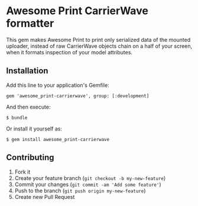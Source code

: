 # Awesome Print CarrierWave formatter

This gem makes Awesome Print to print only serialized data of the mounted uploader, instead of raw CarrierWave objects chain on a half of your screen, when it formats inspection of your model attributes.

## Installation

Add this line to your application's Gemfile:

    gem 'awesome_print-carrierwave', group: [:development]

And then execute:

    $ bundle

Or install it yourself as:

    $ gem install awesome_print-carrierwave


## Contributing

1. Fork it
2. Create your feature branch (`git checkout -b my-new-feature`)
3. Commit your changes (`git commit -am 'Add some feature'`)
4. Push to the branch (`git push origin my-new-feature`)
5. Create new Pull Request
